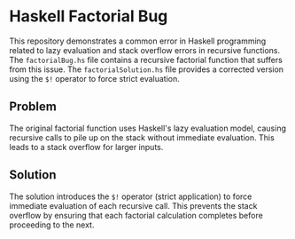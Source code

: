 # Haskell Factorial Bug
This repository demonstrates a common error in Haskell programming related to lazy evaluation and stack overflow errors in recursive functions. The `factorialBug.hs` file contains a recursive factorial function that suffers from this issue. The `factorialSolution.hs` file provides a corrected version using the `$!` operator to force strict evaluation.

## Problem
The original factorial function uses Haskell's lazy evaluation model, causing recursive calls to pile up on the stack without immediate evaluation. This leads to a stack overflow for larger inputs. 

## Solution
The solution introduces the `$!` operator (strict application) to force immediate evaluation of each recursive call.  This prevents the stack overflow by ensuring that each factorial calculation completes before proceeding to the next.